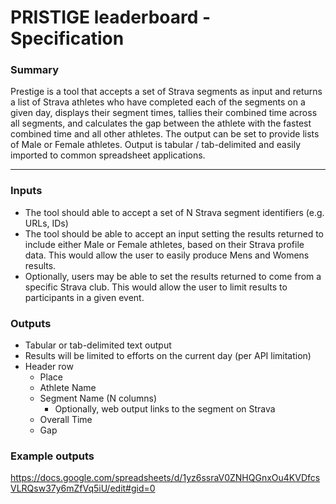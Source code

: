 # PRISTIGE leaderboard - Specification

### Summary
Prestige is a tool that accepts a set of Strava segments as input and returns a list of Strava athletes who have completed each of the segments on a given day, displays their segment times, tallies their combined time across all segments, and calculates the gap between the athlete with the fastest combined time and all other athletes. The output can be set to provide lists of Male or Female athletes. Output is tabular / tab-delimited and easily imported to common spreadsheet applications. 

---

### Inputs
- The tool should able to accept a set of N Strava segment identifiers (e.g. URLs, IDs)
- The tool should be able to accept an input setting the results returned to include either Male or Female athletes, based on their Strava profile data. This would allow the user to easily produce Mens and Womens results.
- Optionally, users may be able to set the results returned to come from a specific Strava club. This would allow the user to limit results to participants in a given event.

### Outputs
- Tabular or tab-delimited text output
- Results will be limited to efforts on the current day (per API limitation)
- Header row
  * Place
  * Athlete Name
  * Segment Name (N columns)
    * Optionally, web output links to the segment on Strava
  * Overall Time
  * Gap

### Example outputs
https://docs.google.com/spreadsheets/d/1yz6ssraV0ZNHQGnxOu4KVDfcsVLRQsw37y6mZfVq5iU/edit#gid=0



